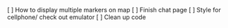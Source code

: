 [ ] How to display multiple markers on map
[ ] Finish chat page
[ ] Style for cellphone/ check out emulator
[ ] Clean up code

